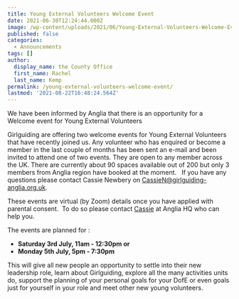 ```yaml
---
title: Young External Volunteers Welcome Event
date: 2021-06-30T12:24:44.000Z
image: /wp-content/uploads/2021/06/Young-External-Volunteers-Welcome-Events-250x250.jpg
published: false
categories:
  - Announcements
tags: []
author:
  display_name: the County Office
  first_name: Rachel
  last_name: Kemp
permalink: /young-external-volunteers-welcome-event/
lastmod: '2021-08-22T16:48:24.564Z'
---
```

We have been informed by Anglia that there is an opportunity for a Welcome event for Young External Volunteers

Girlguiding are offering two welcome events for Young External Volunteers that have recently joined us. Any volunteer who has enquired or become a member in the last couple of months has been sent an e-mail and been invited to attend one of two events. They are open to any member across the UK. There are currently about 90 spaces available out of 200 but only 3 members from Anglia region have booked at the moment.   If you have any questions please contact Cassie Newbery on <a href="mailto:CassieN@girlguiding-anglia.org.uk">CassieN@girlguiding-anglia.org.uk</a>.

These events are virtual (by Zoom) details once you have applied with parental consent.  To do so please contact <a href="mailto:CassieN@girlguiding-anglia.org.uk">Cassie</a> at Anglia HQ who can help you.

The events are planned for :

- <strong>Saturday 3rd July, 11am - 12:30pm or</strong>
- <strong>Monday 5th July, 5pm - 7:30pm</strong>

This will give all new people an opportunity to settle into their new leadership role, learn about Girlguiding, explore all the many activities units do, support the planning of your personal goals for your DofE or even goals just for yourself in your role and meet other new young volunteers.
